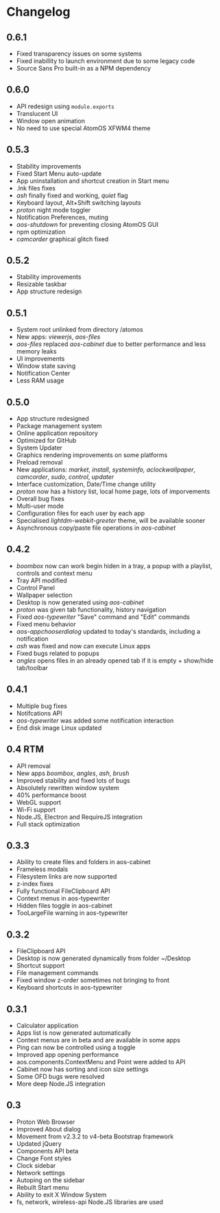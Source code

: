 # Changelog

## 0.6.1
 - Fixed transparency issues on some systems
 - Fixed inabillity to launch environment due to some legacy code
 - Source Sans Pro built-in as a NPM dependency

## 0.6.0
 - API redesign using `module.exports`
 - Translucent UI
 - Window open animation
 - No need to use special AtomOS XFWM4 theme

## 0.5.3
 - Stability improvements
 - Fixed Start Menu auto-update
 - App uninstallation and shortcut creation in Start menu
 - .lnk files fixes
 - _ash_ finally fixed and working, _quiet_ flag
 - Keyboard layout, Alt+Shift switching layouts
 - _proton_ night mode toggler
 - Notification Preferences, muting
 - _aos-shutdown_ for preventing closing AtomOS GUI
 - npm optimization
 - _camcorder_ graphical glitch fixed
 
## 0.5.2
 - Stability improvements
 - Resizable taskbar
 - App structure redesign
 
## 0.5.1
 - System root unlinked from directory /atomos
 - New apps: _viewerjs_, _aos-files_
 - _aos-files_ replaced _aos-cabinet_ due to better performance and less memory leaks
 - UI improvements
 - Window state saving
 - Notification Center
 - Less RAM usage

## 0.5.0
 - App structure redesigned
 - Package management system
 - Online application repository
 - Optimized for GitHub
 - System Updater
 - Graphics rendering improvements on some platforms
 - Preload removal
 - New applications: _market_, _install_, _systeminfo_*, _aclockwallpaper_*, _camcorder_, _sudo_, _control_, _updater_
 - Interface customization, Date/Time change utility
 - _proton_ now has a history list, local home page, lots of imporvements
 - Overall bug fixes
 - Multi-user mode
 - Configuration files for each user by each app
 - Specialised _lightdm-webkit-greeter_ theme, will be available sooner
 - Asynchronous copy/paste file operations in _aos-cabinet_
 
## 0.4.2
 - _boombox_ now can work begin hiden in a tray, a popup with a playlist, controls and context menu
 - Tray API modified
 - Control Panel
 - Wallpaper selection
 - Desktop is now generated using _aos-cabinet_
 - _proton_ was given tab functionality, history navigation
 - Fixed _aos-typewriter_ "Save" command and "Edit" commands
 - Fixed menu behavior
 - _aos-appchooserdialog_ updated to today's standards, including a notification
 - _ash_ was fixed and now can execute Linux apps
 - Fixed bugs related to popups
 - _angles_ opens files in an already opened tab if it is empty + show/hide tab/toolbar
 
## 0.4.1
 - Multiple bug fixes
 - Notifcations API
 - _aos-typewriter_ was added some notification interaction
 - End disk image Linux updated

## 0.4 RTM
 - API removal
 - New apps _boombox_, _angles_, _ash_, _brush_
 - Improved stability and fixed lots of bugs
 - Absolutely rewritten window system
 - 40% performance boost
 - WebGL support
 - Wi-Fi support
 - Node.JS, Electron and RequireJS integration
 - Full stack optimization
 
## 0.3.3
 - Ability to create files and folders in aos-cabinet
 - Frameless modals
 - Filesystem links are now supported
 - z-index fixes
 - Fully functional FileClipboard API
 - Context menus in aos-typewriter
 - Hidden files toggle in aos-cabinet
 - TooLargeFile warning in aos-typewriter

## 0.3.2
 - FileClipboard API
 - Desktop is now generated dynamically from folder ~/Desktop
 - Shortcut support
 - File management commands
 - Fixed window z-order sometimes not bringing to front
 - Keyboard shortcuts in aos-typewriter
## 0.3.1
 - Calculator application
 - Apps list is now generated automatically
 - Context menus are in beta and are available in some apps
 - Ping can now be controlled using a toggle
 - Improved app opening performance
 - aos.components.ContextMenu and Point were added to API
 - Cabinet now has sorting and icon size settings
 - Some OFD bugs were resolved
 - More deep Node.JS integration
## 0.3
 - Proton Web Browser
 - Improved About dialog
 - Movement from v2.3.2 to v4-beta Bootstrap framework
 - Updated jQuery
 - Components API beta
 - Change Font styles
 - Clock sidebar
 - Network settings
 - Autoping on the sidebar
 - Rebuilt Start menu
 - Ability to exit X Window System
 - fs, network, wireless-api Node.JS libraries are used
